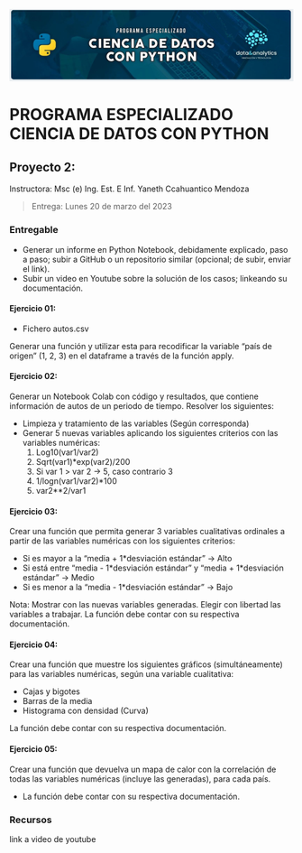 ![Header](../Img/pyds.png)

# PROGRAMA ESPECIALIZADO CIENCIA DE DATOS CON PYTHON

## Proyecto 2:

Instructora: Msc (e) Ing. Est. E Inf. Yaneth Ccahuantico Mendoza

> Entrega: Lunes 20 de marzo del 2023

### Entregable

- Generar un informe en Python Notebook, debidamente explicado, paso a paso; subir a GitHub o un repositorio similar (opcional; de subir, enviar el link).
- Subir un video en Youtube sobre la solución de los casos; linkeando su documentación.

#### Ejercicio 01:

- Fichero autos.csv

Generar una función y utilizar esta para recodificar la variable “país de origen” (1, 2, 3) en el dataframe a través de la función apply.

#### Ejercicio 02:

Generar un Notebook Colab con código y resultados, que contiene información de autos de un periodo de tiempo. Resolver los siguientes:

- Limpieza y tratamiento de las variables (Según corresponda)
- Generar 5 nuevas variables aplicando los siguientes criterios con las variables numéricas:
  1. Log10(var1/var2)
  2. Sqrt(var1)\*exp(var2)/200
  3. Si var 1 > var 2 → 5, caso contrario 3
  4. 1/logn(var1/var2)\*100
  5. var2\*\*2/var1

#### Ejercicio 03:

Crear una función que permita generar 3 variables cualitativas ordinales a partir de las variables numéricas con los siguientes criterios:

- Si es mayor a la “media + 1\*desviación estándar” → Alto
- Si está entre “media - 1\*desviación estándar” y “media + 1\*desviación estándar” → Medio
- Si es menor a la “media - 1\*desviación estándar” → Bajo

Nota: Mostrar con las nuevas variables generadas.
Elegir con libertad las variables a trabajar.
La función debe contar con su respectiva documentación.

#### Ejercicio 04:

Crear una función que muestre los siguientes gráficos (simultáneamente) para las variables numéricas, según una variable cualitativa:

- Cajas y bigotes
- Barras de la media
- Histograma con densidad (Curva)

La función debe contar con su respectiva documentación.

#### Ejercicio 05:

Crear una función que devuelva un mapa de calor con la correlación de todas las variables numéricas (incluye las generadas), para cada país.

- La función debe contar con su respectiva documentación.

### Recursos

link a video de youtube
